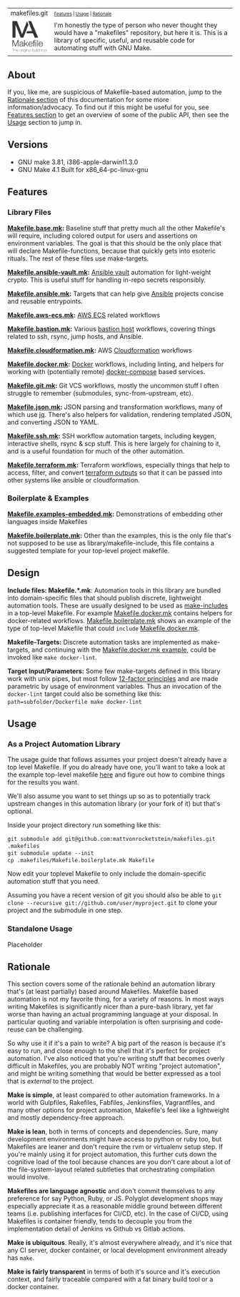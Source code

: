 <table>
  <tr>
    <td width=15%>makefiles.git
      </td><td><small><small>
        <a href=#features>Features</a> |
        <a href=#usage>Usage</a> |
        <a href=#rationale>Rationale</a>
      </small><small>
    </td>
  </tr>
  <tr>
    <td width=15%>
      <a href=https://github.com/mattvonrocketstein/makefiles>
        <img src=img/icon.png style="width:150px">
      </a>
    </td>
    <td>
I'm honestly the type of person who never thought they would have a "makefiles" repository, but here it is.  This is a library of specific, useful, and reusable code for automating stuff with GNU Make.
    </td>
  </tr>
</table>

## About

If you, like me, are suspicious of Makefile-based automation, jump to the <a href=#rationale>Rationale section</a> of this documentation for some more information/advocacy.  To find out if this might be useful for you, see <a href=#features>Features section</a> to get an overview of some of the public API, then see the <a href=#usage>Usage</a> section to jump in.

## Versions

* GNU make 3.81, i386-apple-darwin11.3.0
* GNU Make 4.1 Built for x86_64-pc-linux-gnu

## Features

### Library Files

**[Makefile.base.mk](Makefile.base.mk):** Baseline stuff that pretty much all the other Makefile's will require, including colored output for users and assertions on environment variables.  The goal is that this should be the only place that will declare Makefile-functions, because that quickly gets into esoteric rituals.  The rest of these files use make-targets.

**[Makefile.ansible-vault.mk](Makefile.ansible-vault.mk):** [Ansible vault](https://docs.ansible.com/ansible/2.4/vault.html) automation for light-weight crypto.  This is useful stuff for handling in-repo secrets responsibly.

**[Makefile.ansible.mk](Makefile.ansible.mk):** Targets that can help give [Ansible](https://docs.ansible.com/) projects concise and reusable entrypoints.

**[Makefile.aws-ecs.mk](Makefile.aws-ecs.mk):** [AWS ECS](http://docs.aws.amazon.com/cli/latest/reference/ecs/) related workflows

**[Makefile.bastion.mk](Makefile.bastion.mk):** Various [bastion host](https://en.wikipedia.org/wiki/Bastion_host) workflows, covering things related to ssh, rsync, jump hosts, and Ansible.

**[Makefile.cloudformation.mk](Makefile.cloudformation.mk):** AWS [Cloudformation](https://aws.amazon.com/cloudformation/) workflows

**[Makefile.docker.mk](Makefile.docker.mk):** [Docker](https://www.docker.com/) workflows, including linting, and helpers for working with (potentially remote) [docker-compose](https://docs.docker.com/compose/) based services.

**[Makefile.git.mk](Makefile.git.mk):** Git VCS workflows, mostly the uncommon stuff I often struggle to remember (submodules, sync-from-upstream, etc).

**[Makefile.json.mk](Makefile.json.mk):** JSON parsing and transformation workflows, many of which use [jq](#placeholder).  There's also helpers for validation, rendering templated JSON, and converting JSON to YAML.

**[Makefile.ssh.mk](Makefile.ssh.mk):**  SSH workflow automation targets, including keygen, interactive shells, rsync & scp stuff.  This is here largely for chaining to it, and is a useful foundation for much of the other automation.

**[Makefile.terraform.mk](Makefile.terraform.mk):**  Terraform workflows, especially things that help to access, filter, and convert [terraform outputs](#) so that it can be passed into other systems like ansible or cloudformation.

### Boilerplate & Examples

**[Makefile.examples-embedded.mk](Makefile.examples-embedded.mk):** Demonstrations of embedding other languages inside Makefiles

**[Makefile.boilerplate.mk](Makefile.boilerplate.mk):** Other than the examples, this is the only file that's not supposed to be use as library/makefile-include, this file contains a suggested template for your top-level project makefile.

## Design

**Include files: Makefile.*.mk**:  Automation tools in this library are bundled into domain-specific files that should publish discrete, lightweight automation tools.  These are usually designed to be used as [make-includes]([include](https://www.gnu.org/software/make/manual/html_node/Include.html)) in a top-level Makefile.  For example [Makefile.docker.mk](Makefile.docker.mk) contains helpers for docker-related workflows.  [Makefile.boilerplate.mk](Makefile.boilerplate.mk) shows an example of the type of top-level Makefile that could `include` [Makefile.docker.mk](Makefile.docker.mk).

**Makefile-Targets:**  Discrete automation tasks are implemented as make-targets, and continuing with the [Makefile.docker.mk example](Makefile.docker.mk), could be invoked like `make docker-lint`.

**Target Input/Parameters:** Some few make-targets defined in this library work with unix pipes, but most follow [12-factor principles](https://12factor.net/config) and are made parametric by usage of environment variables.  Thus an invocation of the `docker-lint` target could also be something like this:  `path=subfolder/Dockerfile make docker-lint`

## Usage

### As a Project Automation Library

The usage guide that follows assumes your project doesn't already have a top level Makefile.  If you do already have one, you'll want to take a look at the example top-level makefile [here](Makefile.boilerplate.mk) and figure out how to combine things for the results you want.

We'll also assume you want to set things up so as to potentially track upstream changes in this automation library (or your fork of it) but that's optional.  

Inside your project directory run something like this:

    git submodule add git@github.com:mattvonrocketstein/makefiles.git .makefiles
    git submodule update --init
    cp .makefiles/Makefile.boilerplate.mk Makefile

Now edit your toplevel Makefile to only include the domain-specific automation stuff that you need.

Assuming you have a recent version of git you should also be able to `git clone --recursive git://github.com/user/myproject.git` to clone your project and the submodule in one step.

### Standalone Usage

Placeholder

## Rationale

This section covers some of the rationale behind an automation library that's (at least partially) based around Makefiles.  Makefile based automation is not my favorite thing, for a variety of reasons.  In most ways writing Makefiles is significantly nicer than a pure-bash library, yet far worse than having an actual programming language at your disposal.  In particular quoting and variable interpolation is often surprising and code-reuse can be challenging.  

So why use it if it's a pain to write?  A big part of the reason is because it's easy to run, and close enough to the shell that it's perfect for project automation.  I've also noticed that you're writing stuff that becomes overly difficult in Makefiles, you are probably NOT writing "project automation", and might be writing something that would be better expressed as a tool that is *external* to the project.

**Make is simple**, at least compared to other automation frameworks.  In a world with Gulpfiles, Rakefiles, Fabfiles, Jenkinsfiles, Vagrantfiles, and many other options for project automation, Makefile's feel like a lightweight and mostly dependency-free approach.

**Make is lean**, both in terms of concepts and dependencies.  Sure, many development environments might have access to python or ruby too, but Makefiles are leaner and don't require the rvm or virtualenv setup step.  If you're mainly using it for project automation, this further cuts down the cognitive load of the tool because chances are you don't care about a lot of the file-system-layout related subtleties that orchestrating compilation would involve.

**Makefiles are language agnostic** and don't commit themselves to any preference for say Python, Ruby, or JS.  Polyglot development shops may especially appreciate it as a reasonable middle ground between different teams (i.e. publishing interfaces for CI/CD, etc).  In the case of CI/CD, using Makefiles is container friendly, tends to decouple you from the implementation detail of Jenkins vs Github vs Gitlab actions.

**Make is ubiquitous**.  Really, it's almost everywhere already, and it's nice that any CI server, docker container, or local development environment already has `make`.

**Make is fairly transparent** in terms of both it's source and it's execution context, and fairly traceable compared with a fat binary build tool or a docker container.
